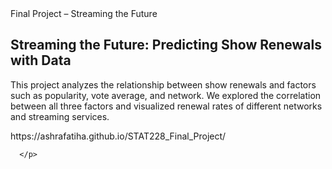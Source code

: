 <!DOCTYPE html>
<html lang="en">
<head>
  Final Project – Streaming the Future
</head>
</body>

  <main>
    <section>
      <h2>Streaming the Future: Predicting Show Renewals with Data</h2>
      <p>
        This project analyzes the relationship between show renewals and factors such as popularity, vote average, and network. 
        We explored the correlation between all three factors and visualized renewal rates of different networks and streaming services.
      </p>
      <p>
        https://ashrafatiha.github.io/STAT228_Final_Project/
      </p>
      <p>
        
      </p>
  </main>
</body>
</html>
